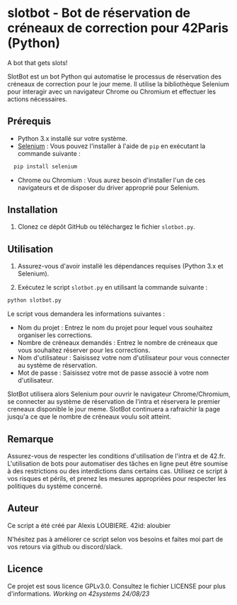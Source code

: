 # slotbot - Bot de réservation de créneaux de correction pour 42Paris (Python)
A bot that gets slots!

SlotBot est un bot Python qui automatise le processus de réservation des créneaux de correction pour le jour meme. Il utilise la bibliothèque Selenium pour interagir avec un navigateur Chrome ou Chromium et effectuer les actions nécessaires.

## Prérequis

- Python 3.x installé sur votre système.
- [Selenium](https://www.selenium.dev/documentation/en/) : Vous pouvez l'installer à l'aide de `pip` en exécutant la commande suivante :
 ```bash
   pip install selenium
```
- Chrome ou Chromium : Vous aurez besoin d'installer l'un de ces navigateurs et de disposer du driver approprié pour Selenium.

## Installation

1. Clonez ce dépôt GitHub ou téléchargez le fichier `slotbot.py`.

## Utilisation

1. Assurez-vous d'avoir installé les dépendances requises (Python 3.x et Selenium).

2. Exécutez le script `slotbot.py` en utilisant la commande suivante :

```bash
python slotbot.py
```
Le script vous demandera les informations suivantes :
- Nom du projet : Entrez le nom du projet pour lequel vous souhaitez organiser les corrections.
- Nombre de créneaux demandés : Entrez le nombre de créneaux que vous souhaitez réserver pour les corrections.
- Nom d'utilisateur : Saisissez votre nom d'utilisateur pour vous connecter au système de réservation.
- Mot de passe : Saisissez votre mot de passe associé à votre nom d'utilisateur.

SlotBot utilisera alors Selenium pour ouvrir le navigateur Chrome/Chromium, se connecter au système de réservation de l'intra et réservera le premier creneaux disponible le jour meme.
SlotBot continuera a rafraichir la page jusqu'a ce que le nombre de créneaux voulu soit atteint.

## Remarque

Assurez-vous de respecter les conditions d'utilisation de l'intra et de 42.fr. L'utilisation de bots pour automatiser des tâches en ligne peut être soumise à des restrictions ou des interdictions dans certains cas. 
Utilisez ce script à vos risques et périls, et prenez les mesures appropriées pour respecter les politiques du système concerné.

## Auteur
Ce script a été créé par Alexis LOUBIERE. 42id: aloubier

N'hésitez pas à améliorer ce script selon vos besoins et faites moi part de vos retours via github ou discord/slack.

## Licence

Ce projet est sous licence GPLv3.0. Consultez le fichier LICENSE pour plus d'informations.
*Working on 42systems 24/08/23*
